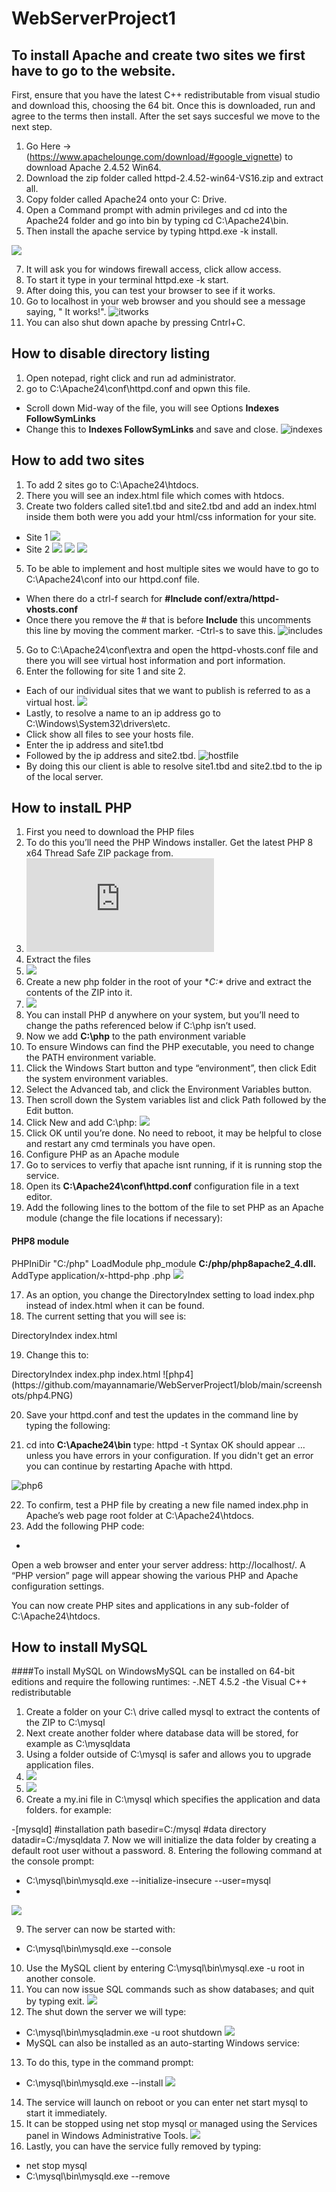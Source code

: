 # WebServerProject1

## To install Apache and create two sites we first have to go to the website.
 First, ensure that you have the latest C++ redistributable from visual studio and download this, choosing the 64 bit.
 Once this is downloaded, run and agree to the terms then install. After the set says succesful we move to the next step.
1. Go Here -> (https://www.apachelounge.com/download/#google_vignette) to download Apache 2.4.52 Win64.
2. Download the zip folder called  httpd-2.4.52-win64-VS16.zip and extract all.   
3. Copy folder called Apache24 onto your C: Drive. 
4. Open a Command prompt with admin privileges and cd into the Apache24 folder and go into bin by typing cd C:\Apache24\bin.
5. Then install the apache service by typing httpd.exe -k install.

![](screenshots/line11.PNG)

7. It will ask you for windows firewall access, click allow access.
8. To start it type in your terminal httpd.exe -k start.
9. After doing this, you can test your browser to see if it works. 
10. Go to localhost in your web browser and you should see a message saying, " It works!".
![itworks](https://github.com/mayannamarie/WebServerProject1/blob/main/screenshots/itworks.PNG)
12. You can also shut down apache by pressing Cntrl+C.

## How to disable directory listing
1. Open notepad, right click and run ad administrator. 
2. go to C:\Apache24\conf\httpd.conf and opwn this file.
- Scroll down Mid-way of the file, you will see Options **Indexes FollowSymLinks**
- Change this to **Indexes FollowSymLinks** and save and close. 
![indexes](https://github.com/mayannamarie/WebServerProject1/blob/main/screenshots/indexes.PNG)

## How to add two sites 
1. To add 2 sites go to C:\Apache24\htdocs.
2. There you will see an index.html file which comes with htdocs.
3. Create two folders called site1.tbd and site2.tbd and add an index.html inside them both were you add your html/css information for your site.
- Site 1 
![](https://github.com/mayannamarie/WebServerProject1/blob/main/screenshots/site1.PNG)
- Site 2
![](https://github.com/mayannamarie/WebServerProject1/blob/main/screenshots/site2.PNG)
![](https://github.com/mayannamarie/WebServerProject1/blob/main/screenshots/site1-1.PNG)
![](https://github.com/mayannamarie/WebServerProject1/blob/main/screenshots/site1-1.PNG)
5. To be able to implement and host multiple sites we would have to go to C:\Apache24\conf into our httpd.conf file.
- When there do a ctrl-f search for **#Include conf/extra/httpd-vhosts.conf**
- Once there you remove the # that is before **Include** this uncomments this line by moving the comment marker.
-Ctrl-s to save this. 
![includes](https://github.com/mayannamarie/WebServerProject1/blob/main/screenshots/includes.PNG)
5. Go to C:\Apache24\conf\extra and open the httpd-vhosts.conf file and there you will see virtual host information and port information.
6. Enter the following for site 1 and site 2.
- Each of our individual sites that we want to publish is referred to as a virtual host.
![](https://github.com/mayannamarie/WebServerProject1/blob/main/screenshots/line28.PNG)
- Lastly, to resolve a name to an ip address go to C:\Windows\System32\drivers\etc.
- Click show all files to see your hosts file.
- Enter the ip address and site1.tbd
- Followed by the ip address and site2.tbd. 
![hostfile](https://github.com/mayannamarie/WebServerProject1/blob/main/screenshots/hostlast.PNG)
- By doing this our client is able to resolve site1.tbd and site2.tbd to the ip of the local server.

## How to instalL PHP
1. First you need to download the PHP files
2. To do this you’ll need the PHP Windows installer. Get the latest PHP 8 x64 Thread Safe ZIP package from. 
3. ![](https://www.php.net/downloads.php) 
4. Extract the files
5. ![](https://github.com/mayannamarie/WebServerProject1/blob/main/screenshots/phpextract.PNG)
6. Create a new php folder in the root of your **C:\** drive and extract the contents of the ZIP into it.
7. ![](https://github.com/mayannamarie/WebServerProject1/blob/main/screenshots/phpdownload.PNG)
8. You can install PHP d anywhere on your system, but you’ll need to change the paths referenced below if C:\php isn’t used.
9. Now we add **C:\php** to the path environment variable
10. To ensure Windows can find the PHP executable, you need to change the PATH environment variable. 
11. Click the Windows Start button and type “environment”, then click Edit the system environment variables. 
12. Select the Advanced tab, and click the Environment Variables button.
13. Then scroll down the System variables list and click Path followed by the Edit button.
14. Click New and add C:\php:
![](https://github.com/mayannamarie/WebServerProject1/blob/main/screenshots/php1.PNG)
15. Click OK until you’re done. No need to reboot, it may be helpful to close and restart any cmd terminals you have open.
16. Configure PHP as an Apache module
17. Go to services to verfiy that apache isnt running, if it is running stop the service.
18. Open its **C:\Apache24\conf\httpd.conf** configuration file in a text editor.
19. Add the following lines to the bottom of the file to set PHP as an Apache module (change the file locations if necessary):

#### PHP8 module
PHPIniDir "C:/php"
LoadModule php_module **C:/php/php8apache2_4.dll.**
AddType application/x-httpd-php .php
![](https://github.com/mayannamarie/WebServerProject1/blob/main/screenshots/php2.PNG)

17. As an option, you change the DirectoryIndex setting to load index.php instead of index.html when it can be found. 
18. The current setting that you will see is:

<IfModule dir_module>
    DirectoryIndex index.html
</IfModule>

19. Change this to:

<IfModule dir_module>
    DirectoryIndex index.php index.html
</IfModule>
![php4](https://github.com/mayannamarie/WebServerProject1/blob/main/screenshots/php4.PNG)

20. Save your httpd.conf and test the updates in the command line by typing the following:

21. cd into **C:\Apache24\bin**
type: httpd -t
Syntax OK should appear … unless you have errors in your configuration.
If you didn't get an error you can continue by restarting Apache with httpd.

![php6](https://github.com/mayannamarie/WebServerProject1/blob/main/screenshots/php6.PNG)

22. To confirm, test a PHP file by creating a new file named index.php in Apache’s web page root folder at C:\Apache24\htdocs.
23. Add the following PHP code:

- <?php
  phpinfo();
  ?>
Open a web browser and enter your server address: http://localhost/. A “PHP version” page will appear showing the various PHP and Apache configuration settings.

You can now create PHP sites and applications in any sub-folder of C:\Apache24\htdocs.

## How to install MySQL 
####To install MySQL on WindowsMySQL can be installed on 64-bit editions and require the following runtimes:
-.NET 4.5.2
-the Visual C++ redistributable

1. Create a folder on your C:\ drive called mysql to extract the contents of the ZIP to C:\mysql
2. Next create another folder where database data will be stored, for example as C:\mysqldata
3. Using a folder outside of C:\mysql is safer and allows you to upgrade application files.
4. ![](https://github.com/mayannamarie/WebServerProject1/blob/main/screenshots/mysql1.PNG)
5. ![](https://github.com/mayannamarie/WebServerProject1/blob/main/screenshots/mysql1.PNG)
6. Create a my.ini file in C:\mysql which specifies the application and data folders. for example:

-[mysqld]
#installation path
basedir=C:/mysql
#data directory
datadir=C:/mysqldata
7. Now we will initialize the data folder by creating a default root user without a password.
8. Entering the following command at the console prompt:

- C:\mysql\bin\mysqld.exe --initialize-insecure --user=mysql
- 
![](https://github.com/mayannamarie/WebServerProject1/blob/main/screenshots/mysql3.PNG)

9. The server can now be started with:
- C:\mysql\bin\mysqld.exe --console
10. Use the MySQL client by entering C:\mysql\bin\mysql.exe -u root in another console. 
11. You can now issue SQL commands such as show databases; and quit by typing exit.
![](https://github.com/mayannamarie/WebServerProject1/blob/main/screenshots/mysql4.PNG)
12. The shut down the server we will type:
- C:\mysql\bin\mysqladmin.exe -u root shutdown
![](https://github.com/mayannamarie/WebServerProject1/blob/main/screenshots/mysql5.PNG)
- MySQL can also be installed as an auto-starting Windows service:
13. To do this, type  in the command prompt:
- C:\mysql\bin\mysqld.exe --install
![](https://github.com/mayannamarie/WebServerProject1/blob/main/screenshots/mysql7.PNG)
14. The service will launch on reboot or you can enter net start mysql to start it immediately. 
15. It can be stopped using net stop mysql or managed using the Services panel in Windows Administrative Tools.
![](https://github.com/mayannamarie/WebServerProject1/blob/main/screenshots/mysql6.PNG)
17. Lastly, you can have the service fully removed by typing:
- net stop mysql
- C:\mysql\bin\mysqld.exe --remove
